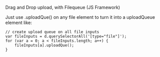 Drag and Drop upload, with Filequeue (JS Framework)

Just use .uploadQue() on any file element to turn it into a uploadQueue element like:

    // create upload queue on all file inputs
    var fileInputs = d.querySelectorAll('[type="file"]');
    for (var a = 0; a < fileInputs.length; a++) {
        fileInputs[a].uploadQue();
    }
